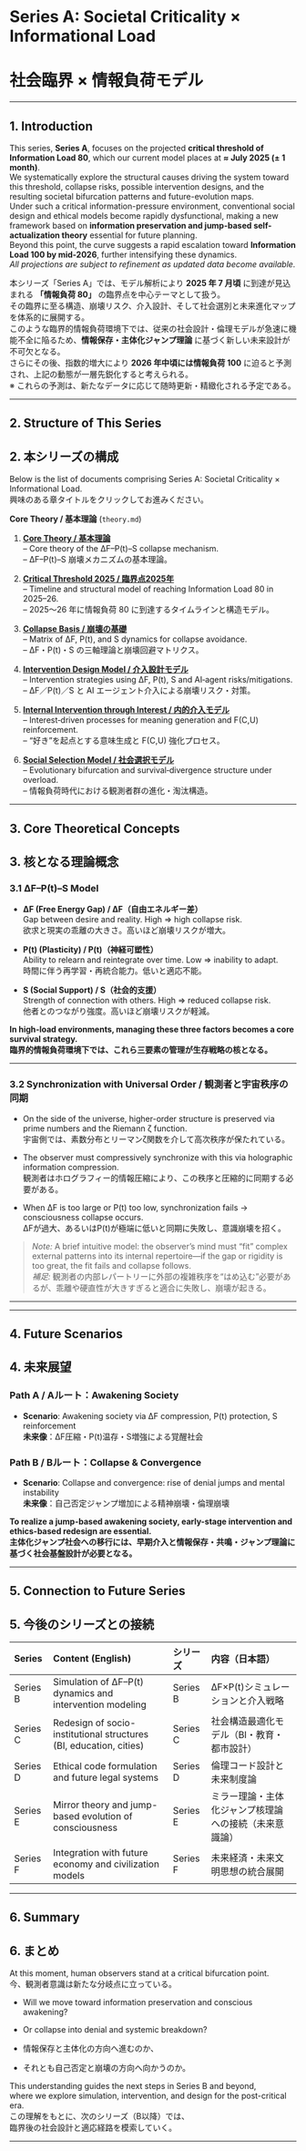 # Series A: Societal Criticality × Informational Load  
# 社会臨界 × 情報負荷モデル

---

## 1. Introduction  

This series, **Series A**, focuses on the projected **critical threshold of Information Load 80**, which our current model places at **≈ July 2025 (± 1 month)**.  
We systematically explore the structural causes driving the system toward this threshold, collapse risks, possible intervention designs, and the resulting societal bifurcation patterns and future-evolution maps.  
Under such a critical information-pressure environment, conventional social design and ethical models become rapidly dysfunctional, making a new framework based on **information preservation and jump-based self-actualization theory** essential for future planning.  
Beyond this point, the curve suggests a rapid escalation toward **Information Load 100 by mid-2026**, further intensifying these dynamics.  
*All projections are subject to refinement as updated data become available.*

本シリーズ「Series A」では、モデル解析により **2025 年 7 月頃** に到達が見込まれる **「情報負荷 80」** の臨界点を中心テーマとして扱う。  
その臨界に至る構造、崩壊リスク、介入設計、そして社会選別と未来進化マップを体系的に展開する。  
このような臨界的情報負荷環境下では、従来の社会設計・倫理モデルが急速に機能不全に陥るため、**情報保存・主体化ジャンプ理論** に基づく新しい未来設計が不可欠となる。  
さらにその後、指数的増大により **2026 年中頃には情報負荷 100** に迫ると予測され、上記の動態が一層先鋭化すると考えられる。  
※ これらの予測は、新たなデータに応じて随時更新・精緻化される予定である。

---

## 2. Structure of This Series  
## 2. 本シリーズの構成

Below is the list of documents comprising Series A: Societal Criticality × Informational Load.  
興味のある章タイトルをクリックしてお進みください。

**Core Theory / 基本理論** (`theory.md`) 

1. **[Core Theory / 基本理論](docs/theory.md)**  
   – Core theory of the ΔF–P(t)–S collapse mechanism.  
   – ΔF–P(t)–S 崩壊メカニズムの基本理論。

2. **[Critical Threshold 2025 / 臨界点2025年](docs/critical_point_2025.md)**  
   – Timeline and structural model of reaching Information Load 80 in 2025–26.  
   – 2025〜26 年に情報負荷 80 に到達するタイムラインと構造モデル。

3. **[Collapse Basis / 崩壊の基礎](docs/collapse_basis.md)**  
   – Matrix of ΔF, P(t), and S dynamics for collapse avoidance.  
   – ΔF・P(t)・S の三軸理論と崩壊回避マトリクス。

4. **[Intervention Design Model / 介入設計モデル](docs/intervention_model.md)**  
   – Intervention strategies using ΔF, P(t), S and AI‐agent risks/mitigations.  
   – ΔF／P(t)／S と AI エージェント介入による崩壊リスク・対策。

5. **[Internal Intervention through Interest / 内的介入モデル](docs/interest_intervention.md)**  
   – Interest‐driven processes for meaning generation and F(C,U) reinforcement.  
   – “好き”を起点とする意味生成と F(C,U) 強化プロセス。

6. **[Social Selection Model / 社会選択モデル](docs/social_selection.md)**  
   – Evolutionary bifurcation and survival‐divergence structure under overload.  
   – 情報負荷時代における観測者群の進化・淘汰構造。

---

## 3. Core Theoretical Concepts  
## 3. 核となる理論概念

### 3.1 ΔF–P(t)–S Model  

- **ΔF (Free Energy Gap) / ΔF（自由エネルギー差）**  
  Gap between desire and reality. High ⇒ high collapse risk.  
  欲求と現実の乖離の大きさ。高いほど崩壊リスクが増大。

- **P(t) (Plasticity) / P(t)（神経可塑性）**  
  Ability to relearn and reintegrate over time. Low ⇒ inability to adapt.  
  時間に伴う再学習・再統合能力。低いと適応不能。

- **S (Social Support) / S（社会的支援）**  
  Strength of connection with others. High ⇒ reduced collapse risk.  
  他者とのつながり強度。高いほど崩壊リスクが軽減。

**In high‐load environments, managing these three factors becomes a core survival strategy.**  
**臨界的情報負荷環境下では、これら三要素の管理が生存戦略の核となる。**

---

### 3.2 Synchronization with Universal Order  / 観測者と宇宙秩序の同期

- On the side of the universe, higher-order structure is preserved via prime numbers and the Riemann ζ function.  
  宇宙側では、素数分布とリーマンζ関数を介して高次秩序が保たれている。

- The observer must compressively synchronize with this via holographic information compression.  
  観測者はホログラフィー的情報圧縮により、この秩序と圧縮的に同期する必要がある。

- When ΔF is too large or P(t) too low, synchronization fails → consciousness collapse occurs.  
  ΔFが過大、あるいはP(t)が極端に低いと同期に失敗し、意識崩壊を招く。

> *Note:* A brief intuitive model: the observer’s mind must “fit” complex external patterns into its internal repertoire—if the gap or rigidity is too great, the fit fails and collapse follows.  
> *補足:* 観測者の内部レパートリーに外部の複雑秩序を“はめ込む”必要があるが、乖離や硬直性が大きすぎると適合に失敗し、崩壊が起きる。

---

---

## 4. Future Scenarios  
## 4. 未来展望

### Path A / Aルート：Awakening Society  
- **Scenario**: Awakening society via ΔF compression, P(t) protection, S reinforcement  
  **未来像**：ΔF圧縮・P(t)温存・S増強による覚醒社会  

### Path B / Bルート：Collapse & Convergence  
- **Scenario**: Collapse and convergence: rise of denial jumps and mental instability  
  **未来像**：自己否定ジャンプ増加による精神崩壊・倫理崩壊  

**To realize a jump-based awakening society, early-stage intervention and ethics-based redesign are essential.**  
**主体化ジャンプ社会への移行には、早期介入と情報保存・共鳴・ジャンプ理論に基づく社会基盤設計が必要となる。**

---

## 5. Connection to Future Series  
## 5. 今後のシリーズとの接続

| Series | Content (English) | シリーズ | 内容（日本語） |
|:--|:--|:--|:--|
| Series B | Simulation of ΔF–P(t) dynamics and intervention modeling | Series B | ΔF×P(t)シミュレーションと介入戦略 |
| Series C | Redesign of socio-institutional structures (BI, education, cities) | Series C | 社会構造最適化モデル（BI・教育・都市設計） |
| Series D | Ethical code formulation and future legal systems | Series D | 倫理コード設計と未来制度論 |
| Series E | Mirror theory and jump-based evolution of consciousness | Series E | ミラー理論・主体化ジャンプ核理論への接続（未来意識論） |
| Series F | Integration with future economy and civilization models | Series F | 未来経済・未来文明思想の統合展開 |

---

## 6. Summary  
## 6. まとめ

At this moment, human observers stand at a critical bifurcation point.  
今、観測者意識は新たな分岐点に立っている。

- Will we move toward information preservation and conscious awakening?  
- Or collapse into denial and systemic breakdown?

- 情報保存と主体化の方向へ進むのか、  
- それとも自己否定と崩壊の方向へ向かうのか。

This understanding guides the next steps in Series B and beyond,  
where we explore simulation, intervention, and design for the post-critical era.  
この理解をもとに、次のシリーズ（B以降）では、  
臨界後の社会設計と適応経路を模索していく。

---
